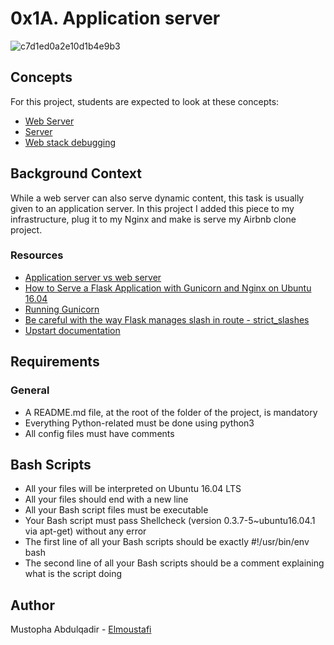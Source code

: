 # 0x1A. Application server

![c7d1ed0a2e10d1b4e9b3](https://user-images.githubusercontent.com/35099243/155179732-c464c3e1-7eae-4193-b711-f4504ad00035.jpg)

## Concepts

For this project, students are expected to look at these concepts:

* [Web Server](https://alx-intranet.hbtn.io/concepts/17)
* [Server](https://alx-intranet.hbtn.io/concepts/67)
* [Web stack debugging](https://alx-intranet.hbtn.io/concepts/68)

## Background Context

While a web server can also serve dynamic content, this task is usually given to an application server. In this project I added this piece to my infrastructure, plug it to my Nginx and make is serve my Airbnb clone project.

### Resources

* [Application server vs web server](https://alx-intranet.hbtn.io/rltoken/B9fOBzIxX_t1289WAuRzJw)
* [How to Serve a Flask Application with Gunicorn and Nginx on Ubuntu 16.04 ](https://alx-intranet.hbtn.io/rltoken/kpG6RwmwRJHzRmGUM_ERcA)
* [Running Gunicorn](https://alx-intranet.hbtn.io/rltoken/2LF1j7xKJGYaUtD1HKgUeQ)
* [Be careful with the way Flask manages slash in route - strict_slashes](https://alx-intranet.hbtn.io/rltoken/lEg0zpkkDcLtdl3VD4ACRQ)
* [Upstart documentation](https://alx-intranet.hbtn.io/rltoken/mcEsKqFsjJA3tHAjiMknaw)

## Requirements

### General

* A README.md file, at the root of the folder of the project, is mandatory
* Everything Python-related must be done using python3
* All config files must have comments

## Bash Scripts

* All your files will be interpreted on Ubuntu 16.04 LTS
* All your files should end with a new line
* All your Bash script files must be executable
* Your Bash script must pass Shellcheck (version 0.3.7-5~ubuntu16.04.1 via apt-get) without any error
* The first line of all your Bash scripts should be exactly #!/usr/bin/env bash
* The second line of all your Bash scripts should be a comment explaining what is the script doing

## Author

Mustopha Abdulqadir - [Elmoustafi](https://github.com/Elmoustafi-22)
